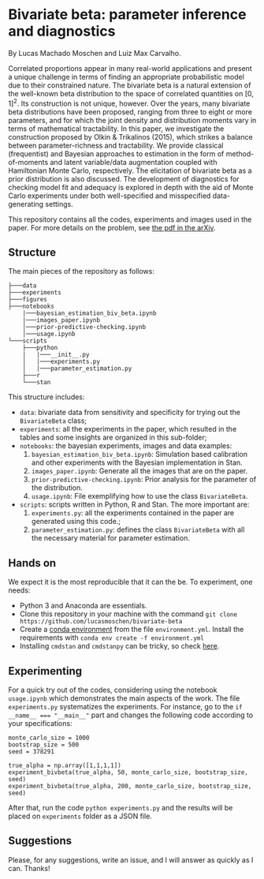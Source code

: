 # Bivariate beta: parameter inference and diagnostics

By Lucas Machado Moschen and Luiz Max Carvalho. 

Correlated proportions appear in many real-world applications and present a unique challenge in terms of finding an appropriate probabilistic model due to their constrained nature. 
The bivariate beta is a natural extension of the well-known beta distribution to the space of correlated quantities on $[0,1]^2$. 
Its construction is not unique, however. 
Over the years, many bivariate beta distributions have been proposed, ranging from three to eight or more parameters, and for which the joint density and distribution moments vary in terms of mathematical tractability. 
In this paper, we investigate the construction proposed by Olkin & Trikalinos (2015), which strikes a balance between parameter-richness and tractability.
We provide classical (frequentist) and Bayesian approaches to estimation in the form of method-of-moments and latent variable/data augmentation coupled with Hamiltonian Monte Carlo, respectively. 
The elicitation of bivariate beta as a prior distribution is also discussed. 
The development of diagnostics for checking model fit and adequacy is explored in depth with the aid of Monte Carlo experiments under both well-specified and misspecified data-generating settings.

This repository contains all the codes, experiments and images used in the paper. For more details on the problem, see [the pdf in the arXiv](https://arxiv.org/pdf/2303.01271.pdf).

## Structure 

The main pieces of the repository as follows: 

```{bash}
├───data
├───experiments
├───figures
├───notebooks
    |───bayesian_estimation_biv_beta.ipynb
    |───images_paper.ipynb
    │───prior-predictive-checking.ipynb
    │───usage.ipynb
└───scripts
    ├───python
    |   |───__init__.py
    │   |───experiments.py
    │   |───parameter_estimation.py
    ├───r
    └───stan
```

This structure includes:

* `data`: bivariate data from sensitivity and specificity for trying out the `BivariateBeta` class;
* `experiments`: all the experiments in the paper, which resulted in the tables and some insights are organized in this sub-folder;
* `notebooks`: the bayesian experiments, images and data examples:
   1. `bayesian_estimation_biv_beta.ipynb`: Simulation based calibration and other experiments with the Bayesian implementation in Stan. 
   2. `images_paper.ipynb`: Generate all the images that are on the paper.
   3. `prior-predictive-checking.ipynb`: Prior analysis for the parameter of the distribution.
   4. `usage.ipynb`: File exemplifying how to use the class `BivariateBeta`.
* `scripts`: scripts written in Python, R and Stan. The more important are:
   1. `experiments.py`: all the experiments contained in the paper are generated using this code.;
   2. `parameter_estimation.py`: defines the class `BivariateBeta` with all the necessary material for parameter estimation.

## Hands on

We expect it is the most reproducible that it can the be. To experiment, one needs: 

- Python 3 and Anaconda are essentials. 
- Clone this repository in your machine with the command ```git clone https://github.com/lucasmoschen/bivariate-beta``` 
- Create a [conda environment](https://conda.io/projects/conda/en/latest/user-guide/tasks/manage-environments.html) from the file `environment.yml`. Install the requirements with ```conda env create -f environment.yml```
- Installing `cmdstan` and `cmdstanpy` can be tricky, so check [here](https://mc-stan.org/cmdstanpy/).

## Experimenting 

For a quick try out of the codes, considering using the notebook `usage.ipynb` which demonstrates the main aspects of the work. 
The file `experiments.py` systematizes the experiments. 
For instance, go to the `if __name__ === "__main__"` part and changes the following code according to your specifications:

```{python}
monte_carlo_size = 1000
bootstrap_size = 500
seed = 378291

true_alpha = np.array([1,1,1,1])
experiment_bivbeta(true_alpha, 50, monte_carlo_size, bootstrap_size, seed)
experiment_bivbeta(true_alpha, 200, monte_carlo_size, bootstrap_size, seed)
```

After that, run the code `python experiments.py` and the results will be placed on `experiments` folder as a JSON file.

## Suggestions

Please, for any suggestions, write an issue, and I will answer as quickly as I can. Thanks!